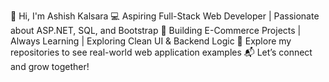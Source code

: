 👋 Hi, I'm Ashish Kalsara
💻 Aspiring Full-Stack Web Developer | Passionate about ASP.NET, SQL, and Bootstrap
🚀 Building E-Commerce Projects | Always Learning | Exploring Clean UI & Backend Logic
📂 Explore my repositories to see real-world web application examples
📬 Let’s connect and grow together!

<!---
kalsaraashish/kalsaraashish is a ✨ special ✨ repository because its `README.md` (this file) appears on your GitHub profile.
You can click the Preview link to take a look at your changes.
--->
